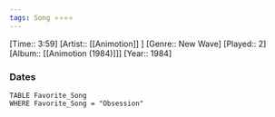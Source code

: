 ```yaml
---
tags: Song ⭐⭐⭐⭐ 
---
```

[Time:: 3:59]
[Artist:: [[Animotion]] ]
[Genre:: New Wave]
[Played:: 2]
[Album:: [[Animotion (1984)]]]
[Year:: 1984]
### Dates
````dataview
TABLE Favorite_Song
WHERE Favorite_Song = "Obsession"
````